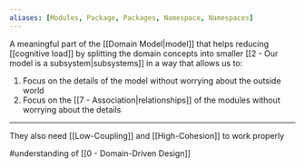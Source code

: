 ```yaml
---
aliases: [Modules, Package, Packages, Namespace, Namespaces]
---
```


A meaningful part of the [[Domain Model|model]] that helps reducing [[cognitive load]] by splitting the domain concepts into smaller [[2 - Our model is a subsystem|subsystems]] in a way that allows us to:

1. Focus on the details of the model without worrying about the outside world
2. Focus on the [[7 - Association|relationships]] of the modules without worrying about the details

---

They also need [[Low-Coupling]] and [[High-Cohesion]] to work properly

#understanding of [[0 - Domain-Driven Design]]